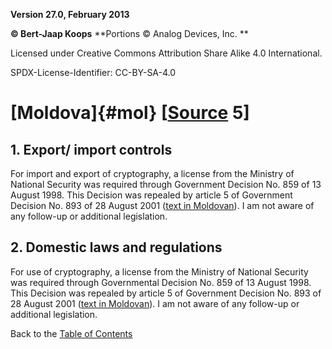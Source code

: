 **Version 27.0, February 2013**

**© Bert-Jaap Koops**
**Portions © Analog Devices, Inc. **  

Licensed under Creative Commons Attribution Share Alike 4.0 International.

SPDX-License-Identifier: CC-BY-SA-4.0

# [Moldova]{#mol} \[[Source](../sources.md) 5\]

## 1. Export/ import controls  
For import and export of cryptography, a license from the Ministry of
National Security was required through Government Decision No. 859 of 13
August 1998. This Decision was repealed by article 5 of Government
Decision No. 893 of 28 August 2001 ([text in
Moldovan](http://lex.justice.md/md/295447/)). I am not aware of any
follow-up or additional legislation.

## 2. Domestic laws and regulations  
For use of cryptography, a license from the Ministry of National
Security was required through Governmental Decision No. 859 of 13 August
1998. This Decision was repealed by article 5 of Government Decision No.
893 of 28 August 2001 ([text in
Moldovan](http://lex.justice.md/md/295447/)). I am not aware of any
follow-up or additional legislation.

Back to the [Table of Contents](index.md)
